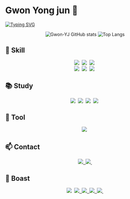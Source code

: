# Gwon Yong jun 👋

<!--
**Gwon-YJ/Gwon-YJ** is a ✨ _special_ ✨ repository because its `README.md` (this file) appears on your GitHub profile.

Here are some ideas to get you started:

- 🔭 I’m currently working on ...
- 🌱 I’m currently learning ...
- 👯 I’m looking to collaborate on ...
- 🤔 I’m looking for help with ...
- 💬 Ask me about ...
- 📫 How to reach me: ...
- 😄 Pronouns: ...
- ⚡ Fun fact: ...
-->

[![Typing SVG](https://readme-typing-svg.demolab.com?font=Black+Han+Sans&size=25&duration=4919&pause=1000&width=435&lines=%EB%B0%B1%EC%97%94%EB%93%9C+%EA%B0%9C%EB%B0%9C%EC%9E%90;%EB%82%98%EB%A7%8C%EC%9D%98+%EA%B8%B8%EC%9D%84+%EA%B1%B8%EC%96%B4%EA%B0%80%EB%A9%B4%EC%84%9C)](https://git.io/typing-svg)

<div align="center">

![Gwon-YJ GitHub stats](https://github-readme-stats.vercel.app/api?username=Gwon-YJ&show_icons=true&theme=radical)
![Top Langs](https://github-readme-stats.vercel.app/api/top-langs/?username=Gwon-YJ&layout=compact)

  </div>

## 🚀 Skill

<div align="center">
  <img src="https://img.shields.io/badge/java-00AAEB.svg?&style=for-the-badge&logo=java&logoColor=white">&nbsp
  <img src="https://img.shields.io/badge/html5-E34F26.svg?style=for-the-badge&logo=html5&logoColor=white">&nbsp
  <img src="https://img.shields.io/badge/javascript-F7DF1E.svg?style=for-the-badge&logo=javascript&logoColor=000000">&nbsp

</div>

<div align="center">
  <img src="https://img.shields.io/badge/css3-1572B6.svg?style=for-the-badge&logo=css3&logoColor=white">&nbsp 
  <img src="https://img.shields.io/badge/spring-6DB33F.svg?&style=for-the-badge&logo=spring&logoColor=white">&nbsp
  <img src="https://img.shields.io/badge/mysql-4479A1.svg?&style=for-the-badge&logo=mysql&logoColor=white">&nbsp
</div>

## 📚 Study
<div align="center">
  <img src="https://img.shields.io/badge/java-00AAEB.svg?&style=for-the-badge&logo=java&logoColor=white">&nbsp
  <img src="https://img.shields.io/badge/spring-6DB33F.svg?&style=for-the-badge&logo=spring&logoColor=white">&nbsp
  <img src="https://img.shields.io/badge/git-FE5196.svg?&style=for-the-badge&logo=git&logoColor=white">&nbsp
  <img src="https://img.shields.io/badge/mysql-4479A1.svg?&style=for-the-badge&logo=mysql&logoColor=white">&nbsp
</div>

## 🧰 Tool
  <div align="center">
     <img src="https://img.shields.io/badge/intellijidea-000000.svg?&style=for-the-badge&logo=intellijidea&logoColor=white">&nbsp
  </div>

## 📫 Contact
<div align="center">
    <a href="mailto:yoyo91828@gmail.com">
    <img src="https://img.shields.io/badge/gmail-CB2029?style=for-the-badge&logo=gmail&logoColor=white"/>&nbsp
  </a>    
  <a href="mailto:yoyo99828@naver.com">
    <img src="https://img.shields.io/badge/naver-6DB33F?style=for-the-badge&logo=naver&logoColor=white"/>&nbsp
  </a>
</div>

## 🦚 Boast
<div align="center">
    <href="http://gwonyj91.dothome.co.kr">
    <img src="https://img.shields.io/badge/portfolio-1EBC8F?style=for-the-badge&logo=portfolio&logoColor=white"/>&nbsp
   <a href="https://www.youtube.com/@gwonyj91">
    <img src="https://img.shields.io/badge/youtube-FF3333?style=for-the-badge&logo=youtube&logoColor=white"/>&nbsp
  <a href="https://blog.naver.com/yoyo99828">
    <img src="https://img.shields.io/badge/blog-6DB33F?style=for-the-badge&logo=naver&logoColor=white"/>&nbsp
</a>  
    <a href="https://gwonyj91.tistory.com/">
    <img src="https://img.shields.io/badge/tistory-000000?style=for-the-badge&logo=tistory&logoColor=white"/>&nbsp
 </a>
   <a href="https://velog.io/@gwonyj91">
    <img src="https://img.shields.io/badge/velog-7033FD?style=for-the-badge&logo=velog&logoColor=white"/>&nbsp
 </a>
</div>
